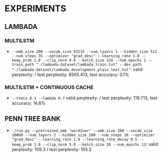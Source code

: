 # EXPERIMENTS

## LAMBADA

### MULTILSTM

* `--emb_size 200 --vocab_size 93215 --num_layers 1 --hidden_size 512 --num_steps 35 --optimizer "grad_desc" --learning_rate 1.0 --keep_prob 1.0 --clip_norm 8.0 --batch_size 128 --num_epochs 1 --train_path "./lambada-dataset/lambada_train.txt" --dev_path "./lambada-dataset/lambada_development_plain_text.txt"`: valid perplexity:  / test perplexity: 8565.413, test accuracy: 0.1%

### MULTILSTM + CONTINUOUS CACHE

* `--theta 0.3 --lambda 0.7` valid perplexity:  / test perplexity: 119.713, test accuracy: 14.6%



## PENN TREE BANK

* `./run.py --pretrained_emb "word2vec" --emb_size 200 --vocab_size 10000 --num_layers 2 --hidden_size 200 --num_steps 20 --optimizer "grad_desc" --learning_rate 1.0 --learning_rate_decay 0.5 --keep_prob 1.0 --clip_norm 5.0 --batch_size 20 --num_epochs 13`: valid perplexity: 109.3 / test perplexity: 105.2
